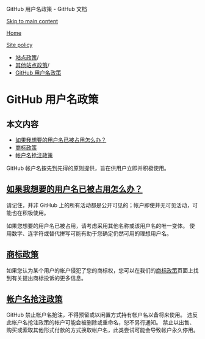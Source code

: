 GitHub 用户名政策 - GitHub 文档

[Skip to main content](#main-content)

[Home](/zh)

[Site policy](/zh/site-policy)

* [站点政策](/zh/site-policy)/
* [其他站点政策](/zh/site-policy/other-site-policies)/
* [GitHub 用户名政策](/zh/site-policy/other-site-policies/github-username-policy)

GitHub 用户名政策
==========

本文内容
----------

* [如果我想要的用户名已被占用怎么办？](#what-if-the-username-i-want-is-already-taken)
* [商标政策](#trademark-policy)
* [帐户名抢注政策](#name-squatting-policy)

GitHub 帐户名按先到先得的原则提供，旨在供用户立即并积极使用。

[如果我想要的用户名已被占用怎么办？](#what-if-the-username-i-want-is-already-taken)
----------

请记住，并非 GitHub 上的所有活动都是公开可见的；帐户即使并无可见活动，可能也在积极使用。

如果您想要的用户名已被占用，请考虑采用其他名称或该用户名的唯一变体。 使用数字、连字符或替代拼写可能有助于您确定仍然可用的理想用户名。

[商标政策](#trademark-policy)
----------

如果您认为某个用户的帐户侵犯了您的商标权，您可以在我们的[商标政策](/zh/site-policy/content-removal-policies/github-trademark-policy)页面上找到有关提出商标投诉的更多信息。

[帐户名抢注政策](#name-squatting-policy)
----------

GitHub 禁止帐户名抢注，不得预留或以闲置方式持有帐户名以备将来使用。 违反此帐户名抢注政策的帐户可能会被删除或重命名，恕不另行通知。 禁止以出售、购买或索取其他形式付款的方式换取帐户名，此类尝试可能会导致帐户永久停用。
